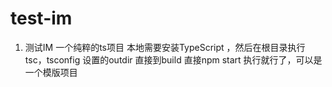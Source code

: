 # test-im
1. 测试IM 一个纯粹的ts项目 本地需要安装TypeScript ，然后在根目录执行tsc，tsconfig 设置的outdir 直接到build 直接npm start 执行就行了，可以是一个模版项目
